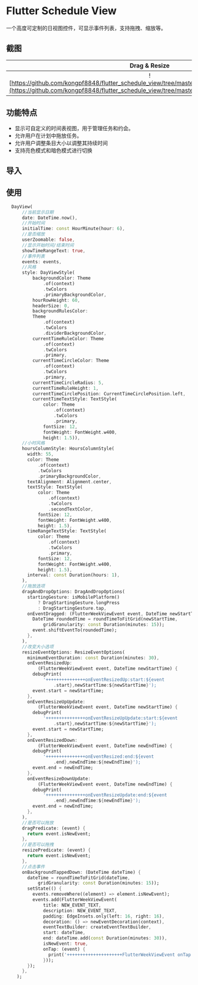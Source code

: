 # Flutter Schedule View

一个高度可定制的日视图控件，可显示事件列表，支持拖拽、缩放等。

## 截图

| Drag & Resize | Light mode | Dark mode |
| :-----: | :-----: | :-----: |
|![https://github.com/kongpf8848/flutter_schedule_view/tree/master/screenshots/drag_and_resize.gif](https://github.com/kongpf8848/flutter_schedule_view/tree/master/screenshots/drag_and_resize.gif)|![https://github.com/kongpf8848/flutter_schedule_view/tree/master/screenshots/schedule_view_light.jpg](https://github.com/kongpf8848/flutter_schedule_view/tree/master/screenshots/schedule_view_light.jpg)|![https://github.com/kongpf8848/flutter_schedule_view/tree/master/screenshots/schedule_view_dark.jpg](https://github.com/kongpf8848/flutter_schedule_view/tree/master/screenshots/schedule_view_dark.jpg)|

## 功能特点
- 显示可自定义的时间表视图，用于管理任务和约会。
- 允许用户在计划中拖放任务。
- 允许用户调整条目大小以调整其持续时间
- 支持亮色模式和暗色模式进行切换

## 导入

## 使用
```dart
  DayView(
      //当前显示日期
      date: DateTime.now(),
      //开始时间
      initialTime: const HourMinute(hour: 6),
      //是否缩放
      userZoomable: false,
      //显示开始时间/结束时间
      showTimeRangeText: true,
      //事件列表
      events: events,
      //风格
      style: DayViewStyle(
          backgroundColor: Theme
              .of(context)
              .twColors
              .primaryBackgroundColor,
          hourRowHeight: 60,
          headerSize: 0,
          backgroundRulesColor:
          Theme
              .of(context)
              .twColors
              .dividerBackgroundColor,
          currentTimeRuleColor: Theme
              .of(context)
              .twColors
              .primary,
          currentTimeCircleColor: Theme
              .of(context)
              .twColors
              .primary,
          currentTimeCircleRadius: 5,
          currentTimeRuleHeight: 1,
          currentTimeCirclePosition: CurrentTimeCirclePosition.left,
          currentTimeTextStyle: TextStyle(
              color: Theme
                  .of(context)
                  .twColors
                  .primary,
              fontSize: 12,
              fontWeight: FontWeight.w400,
              height: 1.5)),
      //小时风格
      hoursColumnStyle: HoursColumnStyle(
        width: 55,
        color: Theme
            .of(context)
            .twColors
            .primaryBackgroundColor,
        textAlignment: Alignment.center,
        textStyle: TextStyle(
            color: Theme
                .of(context)
                .twColors
                .secondTextColor,
            fontSize: 12,
            fontWeight: FontWeight.w400,
            height: 1.5),
        timeRangeTextStyle: TextStyle(
            color: Theme
                .of(context)
                .twColors
                .primary,
            fontSize: 12,
            fontWeight: FontWeight.w400,
            height: 1.5),
        interval: const Duration(hours: 1),
      ),
      //拖放选项
      dragAndDropOptions: DragAndDropOptions(
        startingGesture: isMobilePlatform()
            ? DragStartingGesture.longPress
            : DragStartingGesture.tap,
        onEventDragged: (FlutterWeekViewEvent event, DateTime newStartTime) {
          DateTime roundedTime = roundTimeToFitGrid(newStartTime,
              gridGranularity: const Duration(minutes: 15));
          event.shiftEventTo(roundedTime);
        },
      ),
      //改变大小选项
      resizeEventOptions: ResizeEventOptions(
        minimumEventDuration: const Duration(minutes: 30),
        onEventResizedUp:
            (FlutterWeekViewEvent event, DateTime newStartTime) {
          debugPrint(
              '+++++++++++++++onEventResizedUp:start:${event
                  .start},newStartTime:${newStartTime}');
          event.start = newStartTime;
        },
        onEventResizeUpUpdate:
            (FlutterWeekViewEvent event, DateTime newStartTime) {
          debugPrint(
              '+++++++++++++++onEventResizeUpUpdate:start:${event
                  .start},newStartTime:${newStartTime}');
          event.start = newStartTime;
        },
        onEventResizedDown:
            (FlutterWeekViewEvent event, DateTime newEndTime) {
          debugPrint(
              '+++++++++++++++onEventResized:end:${event
                  .end},newEndTime:${newEndTime}');
          event.end = newEndTime;
        },
        onEventResizeDownUpdate:
            (FlutterWeekViewEvent event, DateTime newEndTime) {
          debugPrint(
              '+++++++++++++++onEventResizeUpdate:end:${event
                  .end},newEndTime:${newEndTime}');
          event.end = newEndTime;
        },
      ),
      //是否可以拖放
      dragPredicate: (event) {
        return event.isNewEvent;
      },
      //是否可以拖拽
      resizePredicate: (event) {
        return event.isNewEvent;
      },
      //点击事件
      onBackgroundTappedDown: (DateTime dateTime) {
        dateTime = roundTimeToFitGrid(dateTime,
            gridGranularity: const Duration(minutes: 15));
        setState(() {
          events.removeWhere((element) => element.isNewEvent);
          events.add(FlutterWeekViewEvent(
              title: NEW_EVENT_TEXT,
              description: NEW_EVENT_TEXT,
              padding: EdgeInsets.only(left: 16, right: 16),
              decoration: () => newEventDecoration(context),
              eventTextBuilder: createEventTextBuilder,
              start: dateTime,
              end: dateTime.add(const Duration(minutes: 30)),
              isNewEvent: true,
              onTap: (event) {
                print('+++++++++++++++++++++FlutterWeekViewEvent onTap');
              }));
        });
      },
    );
```

